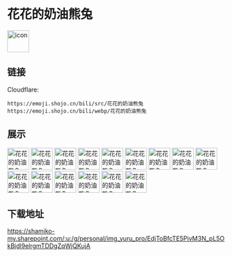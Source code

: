 # 花花的奶油熊兔
<img src="https://emoji.shojo.cn/bili/src/花花的奶油熊兔/icon.png" width="50" height="50" alt="icon">

## 链接
Cloudflare:
```
https://emoji.shojo.cn/bili/src/花花的奶油熊兔
https://emoji.shojo.cn/bili/webp/花花的奶油熊兔
```
## 展示
<img src="https://emoji.shojo.cn/bili/src/花花的奶油熊兔/花花的奶油熊兔-幸运.png" width="50" height="50" alt="花花的奶油熊兔-幸运">
<img src="https://emoji.shojo.cn/bili/src/花花的奶油熊兔/花花的奶油熊兔-干饭.png" width="50" height="50" alt="花花的奶油熊兔-干饭">
<img src="https://emoji.shojo.cn/bili/src/花花的奶油熊兔/花花的奶油熊兔-拒绝.png" width="50" height="50" alt="花花的奶油熊兔-拒绝">
<img src="https://emoji.shojo.cn/bili/src/花花的奶油熊兔/花花的奶油熊兔-点赞.png" width="50" height="50" alt="花花的奶油熊兔-点赞">
<img src="https://emoji.shojo.cn/bili/src/花花的奶油熊兔/花花的奶油熊兔-动次打次.png" width="50" height="50" alt="花花的奶油熊兔-动次打次">
<img src="https://emoji.shojo.cn/bili/src/花花的奶油熊兔/花花的奶油熊兔-放假.png" width="50" height="50" alt="花花的奶油熊兔-放假">
<img src="https://emoji.shojo.cn/bili/src/花花的奶油熊兔/花花的奶油熊兔-思考.png" width="50" height="50" alt="花花的奶油熊兔-思考">
<img src="https://emoji.shojo.cn/bili/src/花花的奶油熊兔/花花的奶油熊兔-比心.png" width="50" height="50" alt="花花的奶油熊兔-比心">
<img src="https://emoji.shojo.cn/bili/src/花花的奶油熊兔/花花的奶油熊兔-睡了.png" width="50" height="50" alt="花花的奶油熊兔-睡了">
<img src="https://emoji.shojo.cn/bili/src/花花的奶油熊兔/花花的奶油熊兔-节日快乐.png" width="50" height="50" alt="花花的奶油熊兔-节日快乐">
<img src="https://emoji.shojo.cn/bili/src/花花的奶油熊兔/花花的奶油熊兔-灵光一闪.png" width="50" height="50" alt="花花的奶油熊兔-灵光一闪">
<img src="https://emoji.shojo.cn/bili/src/花花的奶油熊兔/花花的奶油熊兔-达成共识.png" width="50" height="50" alt="花花的奶油熊兔-达成共识">
<img src="https://emoji.shojo.cn/bili/src/花花的奶油熊兔/花花的奶油熊兔-送花.png" width="50" height="50" alt="花花的奶油熊兔-送花">
<img src="https://emoji.shojo.cn/bili/src/花花的奶油熊兔/花花的奶油熊兔-选我.png" width="50" height="50" alt="花花的奶油熊兔-选我">
<img src="https://emoji.shojo.cn/bili/src/花花的奶油熊兔/花花的奶油熊兔-粗来丸.png" width="50" height="50" alt="花花的奶油熊兔-粗来丸">

## 下载地址

https://shamiko-my.sharepoint.com/:u:/g/personal/img_yuru_pro/EdjToBfcTE5PivM3N_pL5OkBjdl9elrgmTDDgZqWjQKujA